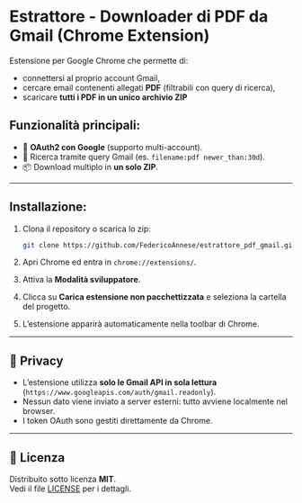 # Estrattore - Downloader di PDF da Gmail (Chrome Extension)

Estensione per Google Chrome che permette di:

- connettersi al proprio account Gmail,
- cercare email contenenti allegati **PDF** (filtrabili con query di ricerca),
- scaricare **tutti i PDF in un unico archivio ZIP**

## Funzionalità principali:

- 🔑 **OAuth2 con Google** (supporto multi-account).
- 📂 Ricerca tramite query Gmail (es. `filename:pdf newer_than:30d`).
- 📦 Download multiplo in **un solo ZIP**.

---

## Installazione:
1. Clona il repository o scarica lo zip:
   ```bash
   git clone https://github.com/FedericoAnnese/estrattore_pdf_gmail.git
   ```

2. Apri Chrome ed entra in `chrome://extensions/`.

3. Attiva la **Modalità sviluppatore**.

4. Clicca su **Carica estensione non pacchettizzata** e seleziona la cartella del progetto.

5. L’estensione apparirà automaticamente nella toolbar di Chrome.

---

## 🔐 Privacy
- L’estensione utilizza **solo le Gmail API in sola lettura** (`https://www.googleapis.com/auth/gmail.readonly`).
- Nessun dato viene inviato a server esterni: tutto avviene localmente nel browser.
- I token OAuth sono gestiti direttamente da Chrome.

---

## 📜 Licenza
Distribuito sotto licenza **MIT**.  
Vedi il file [LICENSE](LICENSE) per i dettagli.
